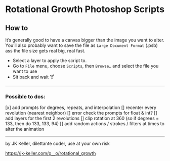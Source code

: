 # Rotational Growth Photoshop Scripts

## How to

It’s generally good to have a canvas bigger than the image you want to alter. You’ll also probably want to save the file as `Large Document Format` (.psb) ass the file size gets real big, real fast.

- Select a layer to apply the script to.
- Go to `File` menu, choose `Scripts`, then `Browse…` and select the file you want to use
- Sit back and wait 🍸

---

### Possible to dos:

[x] add prompts for degrees, repeats, and interpolation
[] recenter every revolution (nearest neighbor)
[] error check the prompts for float & int?
[] add layers for the first 2 revolutions
[] clip rotation at 360 (so if degrees = 133, then do 133, 133, 94)
[] add random actions / strokes / filters at times to alter the animation

---

by JK Keller, dilettante coder, use at your own risk

https://jk-keller.com/o__o/rotational_growth
